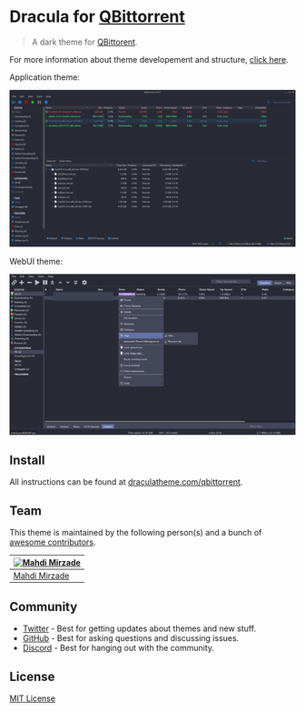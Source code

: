 # Dracula for [QBittorrent](https://www.qbittorrent.org/)

> A dark theme for [QBittorent](https://www.qbittorrent.org/).

For more information about theme developement and structure, [click here](https://github.com/MahdiMirzade/qbittorrent).

Application theme:

![Screenshot](./screenshots/screenshot.png)

WebUI theme:

![WebUI Screenshot](./screenshots/screenshot.webui.png)

## Install

All instructions can be found at [draculatheme.com/qbittorrent](https://draculatheme.com/qbittorrent).

## Team

This theme is maintained by the following person(s) and a bunch of [awesome contributors](https://github.com/dracula/qbittorrent/graphs/contributors).

| [![Mahdi Mirzade](https://github.com/mahdimirzade.png?size=100)](https://github.com/mahdimirzade) |
| ------------------------------------------------------------------------------------------------- |
| [Mahdi Mirzade](https://github.com/mahdimirzade)                                                  |

## Community

- [Twitter](https://twitter.com/draculatheme) - Best for getting updates about themes and new stuff.
- [GitHub](https://github.com/dracula/dracula-theme/discussions) - Best for asking questions and discussing issues.
- [Discord](https://draculatheme.com/discord-invite) - Best for hanging out with the community.

## License

[MIT License](./LICENSE)
